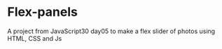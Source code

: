 # Flex-panels
A project from JavaScript30 day05 to make a flex slider of photos using HTML, CSS and Js 
